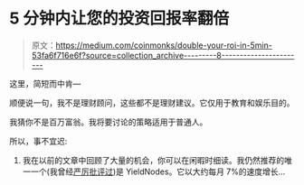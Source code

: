 # 5 分钟内让您的投资回报率翻倍

> 原文：<https://medium.com/coinmonks/double-your-roi-in-5min-53fa6f716e6f?source=collection_archive---------8----------------------->

这里，简短而中肯—

顺便说一句，我不是理财顾问，这些都不是理财建议。它仅用于教育和娱乐目的。

我猜你不是百万富翁。我将要讨论的策略适用于普通人。

所以，事不宜迟:

1.  我在以前的文章中回顾了大量的机会，你可以在闲暇时细读。我仍然推荐的唯一一个(我曾经[严厉批评过](/@nudge.kennels_0b/yield-nodes-a-deep-dive-and-how-i-would-manage-the-risk-e983a7094a2b))是 YieldNodes。它以大约每月 7%的速度增长…